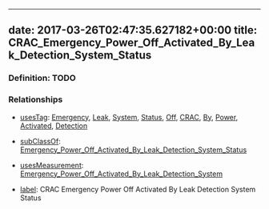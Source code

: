 
---
date: 2017-03-26T02:47:35.627182+00:00
title: CRAC_Emergency_Power_Off_Activated_By_Leak_Detection_System_Status
---
### Definition: TODO

### Relationships

* [usesTag](https://brickschema.org/schema/1.0/BrickFrame#usesTag): [Emergency](https://brickschema.org/schema/1.0/BrickTag#Emergency), [Leak](https://brickschema.org/schema/1.0/BrickTag#Leak), [System](https://brickschema.org/schema/1.0/BrickTag#System), [Status](https://brickschema.org/schema/1.0/BrickTag#Status), [Off](https://brickschema.org/schema/1.0/BrickTag#Off), [CRAC](https://brickschema.org/schema/1.0/BrickTag#CRAC), [By](https://brickschema.org/schema/1.0/BrickTag#By), [Power](https://brickschema.org/schema/1.0/BrickTag#Power), [Activated](https://brickschema.org/schema/1.0/BrickTag#Activated), [Detection](https://brickschema.org/schema/1.0/BrickTag#Detection)

* [subClassOf](http://www.w3.org/2000/01/rdf-schema#subClassOf): [Emergency_Power_Off_Activated_By_Leak_Detection_System_Status](https://brickschema.org/schema/1.0/Brick#Emergency_Power_Off_Activated_By_Leak_Detection_System_Status)

* [usesMeasurement](https://brickschema.org/schema/1.0/BrickFrame#usesMeasurement): [Emergency_Power_Off_Activated_By_Leak_Detection_System](https://brickschema.org/schema/1.0/Brick#Emergency_Power_Off_Activated_By_Leak_Detection_System)

* [label](http://www.w3.org/2000/01/rdf-schema#label): CRAC Emergency Power Off Activated By Leak Detection System Status
